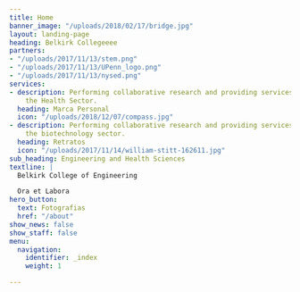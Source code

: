 ```yaml
---
title: Home
banner_image: "/uploads/2018/02/17/bridge.jpg"
layout: landing-page
heading: Belkirk Collegeeee
partners:
- "/uploads/2017/11/13/stem.png"
- "/uploads/2017/11/13/UPenn_logo.png"
- "/uploads/2017/11/13/nysed.png"
services:
- description: Performing collaborative research and providing services to support
    the Health Sector.
  heading: Marca Personal
  icon: "/uploads/2018/12/07/compass.jpg"
- description: Performing collaborative research and providing services to support
    the biotechnology sector.
  heading: Retratos
  icon: "/uploads/2017/11/14/william-stitt-162611.jpg"
sub_heading: Engineering and Health Sciences
textline: |
  Belkirk College of Engineering

  Ora et Labora
hero_button:
  text: Fotografias
  href: "/about"
show_news: false
show_staff: false
menu:
  navigation:
    identifier: _index
    weight: 1

---
```

